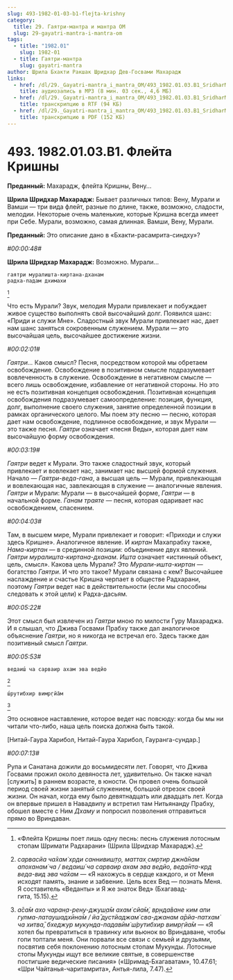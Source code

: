 ```yaml
---
slug: 493-1982-01-03-b1-flejta-krishny
category:
  title: 29. Гаятри-мантра и мантра ОМ
  slug: 29-gayatri-mantra-i-mantra-om
tags:
  - title: "1982.01"
    slug: 1982-01
  - title: Гаятри-мантра
    slug: gayatri-mantra
author: Шрила Бхакти Ракшак Шридхар Дев-Госвами Махарадж
links:
  - href: /dl/29._Gayatri-mantra_i_mantra_OM/493_1982.01.03.B1_SridharMj_Fleyta_Krishny.mp3
    title: аудиозапись в MP3 (8 мин. 03 сек., 4,6 МБ)
  - href: /dl/29._Gayatri-mantra_i_mantra_OM/493_1982.01.03.B1_SridharMj_Fleyta_Krishny.rtf
    title: транскрипцию в RTF (94 КБ)
  - href: /dl/29._Gayatri-mantra_i_mantra_OM/493_1982.01.03.B1_SridharMj_Fleyta_Krishny.pdf
    title: транскрипцию в PDF (152 КБ)
---
```


# 493. 1982.01.03.B1. Флейта Кришны

**Преданный:** Махарадж, флейта Кришны, Вену…

**Шрила Шридхар Махарадж:** Бывает различных типов: Вену, Мурали и Вамши — три вида флейт, разные по длине, также, возможно, сладости, мелодии. Некоторые очень маленькие, которые Кришна всегда имеет при Себе. Мурали, возможно, самая длинная. Вамши, Вену, Мурали.

**Преданный:** Это описание дано в «Бхакти-расамрита-синдху»?

*#00:00:48#*

**Шрила Шридхар Махарадж:** Возможно. Мурали…

    гаятри муралишта-киртана-дханам
    радха-падам дхимахи
[^_ftn1]

Что есть Мурали? Звук, мелодия Мурали привлекает и побуждает живое существо выполнять свой высочайший долг. Появился шанс: «Приди и служи Мне». Сладостный звук Мурали привлекает нас, дает нам шанс заняться сокровенным служением. Мурали — это высочайшая цель, высочайшее достижение жизни.

*#00:02:01#*

*Гаятри…* Каков смысл? Песня, посредством которой мы обретаем освобождение. Освобождение в позитивном смысле подразумевает вовлеченность в служение. Освобождение в негативном смысле — всего лишь освобождение, избавление от негативной стороны. Но это не есть позитивная концепция освобождения. Позитивная концепция освобождения подразумевает самоопределение: позиция, функция, долг, выполнение своего служения, занятие определенной позиции в рамках органического целого. Мы поем эту песню — песню, которая дает нам освобождение, подлинное освобождение, и звук Мурали — это также песня. *Гаятри* означает «песня Веды», которая дает нам высочайшую форму освобождения.

*#00:03:19#*

*Гаятри* ведет к Мурали. Это также сладостный звук, который привлекает и вовлекает нас, занимает нас высшей формой служения. Начало — *Гаятри-веда-гана*, а высшая цель — Мурали, привлекающая и вовлекающая нас, завлекающая в служение — аналогичные явления. *Гаятри* и Мурали: Мурали — в высочайшей форме, *Гаятри* — в начальной форме. *Ганам траяте* — песня, которая одаривает нас освобождением, спасением.

*#00:04:03#*

Там, в высшем мире, Мурали привлекает и говорит: «Приходи и служи здесь Кришне». Аналогичное явление. И *киртан* Махапрабху также, *Нама-киртан* — в срединной позиции: объединение двух явлений. *Гаятри муралишта-киртана-дханам*. *Ишта* означает «истинный объект, цель, смысл». Какова цель Мурали? Это *Мурали-ишта-киртан* — богатство *Гаятри*. И что это такое? Мурали связана с кем? Высочайшее наслаждение и счастье Кришна черпает в обществе Радхарани, поэтому *Гаятри* ведет нас в действительности (если мы способны следовать к этой цели) к Радха-дасьям.

*#00:05:22#*

Этот смысл был извлечен из *Гаятри* мною по милости Гуру Махараджа. И я слышал, что Джива Госвами Прабху также дал аналогичное объяснение *Гаятри*, но я никогда не встречал его. Здесь также дан позитивный смысл *Гаятри*.

*#00:05:53#*

    ведаиш́ ча сарваир ахам эва ведйо
[^_ftn2]

    ш́рутибхир вимр̣гйа̄м
[^_ftn3]

Это основное наставление, которое ведет нас повсюду: когда бы мы ни читали что-либо, наша цель поиска должна быть такой.

[Нитай-Гаура Харибол, Нитай-Гаура Харибол, Гауранга-сундар.]

*#00:07:13#*

Рупа и Санатана дожили до восьмидесяти лет. Говорят, что Джива Госвами прожил около девяноста лет, удивительно. Он также начал [служить] в раннем возрасте, в юности. Он провел очень большой период своей жизни занятый служением, большой отрезок своей жизни. Он начал, когда ему было девятнадцать или двадцать лет. Когда он впервые пришел в Навадвипу и встретил там Нитьянанду Прабху, обошел вместе с Ним *Дхаму* и попросил позволения отправиться прямо во Вриндаван.



[^_ftn1]: «Флейта Кришны поет лишь одну песнь: песнь служения лотосным стопам Шримати Радхарани» (Шрила Шридхар Махарадж).

[^_ftn2]: *сарвасйа ча̄хам̇ хр̣ди саннивиш̣т̣о, маттах̣ смр̣тир джн̃а̄нам апоханам̇ ча / ведаиш́ ча сарваир ахам эва ведйо, веда̄нта-кр̣д веда-вид эва ча̄хам* — «Я нахожусь в сердце каждого, и от Меня исходят память, знание и забвение. Цель всех Вед — познать Меня. Я составитель «Веданты» и Я же знаток Вед» (Бхагавад-гита, 15.15).

[^_ftn3]: *а̄са̄м ахо чаран̣а-рен̣у-джуш̣а̄м ахам̇ сйа̄м̇, вр̣нда̄ване ким апи гулма-латаушадхӣна̄м / йа̄ дустйаджам̇ сва-джанам а̄рйа-патхам̇ ча хитва̄, бхеджур мукунда-падавӣм̇ ш́рутибхир вимр̣гйа̄м* — «Я хотел бы превратиться в травинку или вьюнок во Вриндаване, чтобы гопи топтали меня. Они порвали все связи с семьей и друзьями, посвятив себя поклонению лотосным стопам Мукунды. Лотосные стопы Мукунды ищут все великие святые, в совершенстве постигшие ведические писания» («Шримад-Бхагаватам», 10.47.61; «Шри Чайтанья-чаритамрита», Антья-лила, 7.47).

